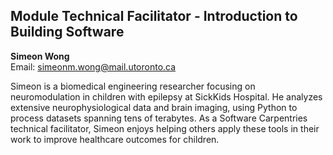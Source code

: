## Module Technical Facilitator - Introduction to Building Software

**Simeon Wong**  
Email: simeonm.wong@mail.utoronto.ca  

Simeon is a biomedical engineering researcher focusing on neuromodulation in children with epilepsy at SickKids Hospital. He analyzes extensive neurophysiological data and brain imaging, using Python to process datasets spanning tens of terabytes. As a Software Carpentries technical facilitator, Simeon enjoys helping others apply these tools in their work to improve healthcare outcomes for children.
